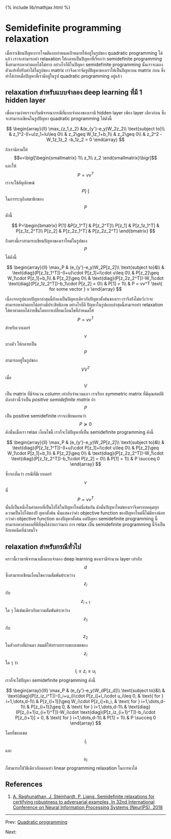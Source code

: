 {% include lib/mathjax.html %}
# Semidefinite programming relaxation

เมื่อเราเขียนปัญหาการโจมตีแบบกำหนดเป้าหมายให้อยู่ในรูปของ quadratic programming ได้แล้ว เราจะสามารถทำ relaxation ให้กลายเป็นปัญหาที่เรียกว่า semidefinite programming ซึ่งสามารถหาคำตอบได้ไม่ยาก อย่างไรก็ดีในปัญหา semidefinite programming นั้นเราจะมองตัวแปรที่ปรับค่าได้ในรูปของ matrix เราจึงควรจัดรูปปัญหาของเราให้เป็นปัญหาบน matrix ก่อน ซึ่งทำได้ง่ายเมื่อปัญหาที่เรามีอยู่ในรูป quadratic programming อยู่แล้ว

## relaxation สำหรับแบบจำลอง deep learning ที่มี 1 hidden layer
เพื่อความง่ายเราจะเริ่มพิจารณากรณีที่แบบจำลองของเรามี hidden layer เพียง layer เดียวก่อน ซึ่งจะสามารถเขียนในรูปปัญหา quadratic programming ได้ดังนี้

$$
\begin{array}{ll}
\max_{z_1,z_2} &(e_{y'}-e_y)W_2z_2\\
\text{subject to}\\
& z_1^2-(l+u)z_1+lu\leq 0\\
& z_2\geq W_1z_1+b_1\\
& z_2\geq 0\\
& z_2^2 -W_1z_1z_2 -b_1z_2 = 0
\end{array}
$$

ถ้าเรานิยามให้ $$v=\bigl[\begin{smallmatrix}
1\\
z_1\\
z_2
\end{smallmatrix}\bigr]$$ และให้ $$P=vv^T$$ เราจะใช้สัญลักษณ์ $$P[\cdot]$$ ในการระบุถึงสมาชิกของ $$P$$ ดังนี้

$$
P=\begin{bmatrix}
P[1] &P[z_1^T] & P[z_2^T]\\
P[z_1] & P[z_1z_1^T] & P[z_1z_2^T]\\
P[z_2] & P[z_2z_1^T] & P[z_2z_2^T]
\end{bmatrix}
$$

ถึงตรงนี้เราสามารถเขียนปัญหาของเราใหม่ในรูปของ $$P$$ ได้ดังนี้

$$
\begin{array}{ll}
\max_P & (e_{y'}-e_y)W_2P[z_2]\\
\text{subject to}&\\
& \text{diag}(P[z_1z_1^T])-(l+u)\cdot P[z_1]+l\cdot u\leq 0\\
& P[z_2]\geq W_1\cdot P[z_1]+b_1\\
& P[z_2]\geq 0\\
& \text{diag}(P[z_2z_2^T])-W_1\cdot \text{diag}(P[z_1z_2^T])-b_1\cdot P[z_2] = 0\\
& P[1] = 1\\
& P = vv^T \text{ for some vector } v
\end{array}
$$

เนื่องจากรูปแบบปัญหาล่าสุดนี้ยังคงเป็นปัญหาเดียวกับปัญหาตั้งต้นของเรา เราจึงยังไม่หวังว่าจะสามารถหาคำตอบได้อย่างมีประสิทธิภาพ อย่างไรก็ดี ปัญหาในรูปแบบล่าสุดนี้สามารถทำ relaxation ให้หาคำตอบได้ง่ายขึ้นโดยการเปลี่ยนเงื่อนไขที่กำหนดให้ $$P=vv^T$$ สำหรับเวกเตอร์ $$v$$ บางตัว ให้กลายเป็น $$P$$ สามารถอยู่ในรูปของ $$VV^T$$ เมื่อ $$V$$ เป็น matrix ที่มีจำนวน column เท่ากับจำนวนแถว เราเรียก symmetric matrix ที่มีคุณสมบัติดังกล่าวนี้ว่าเป็น _positive semidefinite matrix_ ถ้า $$P$$ เป็น positive semidefinite เราจะเขียนแทนว่า $$P\succeq 0$$ ดังนั้นเมื่อเรา relax เงื่อนไขนี้ เราก็จะได้ปัญหาที่เป็น semidefinite programming ดังนี้

$$
\begin{array}{ll}
\max_P & (e_{y'}-e_y)W_2P[z_2]\\
\text{subject to}&\\
& \text{diag}(P[z_1z_1^T])-(l+u)\cdot P[z_1]+l\cdot u\leq 0\\
& P[z_2]\geq W_1\cdot P[z_1]+b_1\\
& P[z_2]\geq 0\\
& \text{diag}(P[z_2z_2^T])-W_1\cdot \text{diag}(P[z_1z_2^T])-b_1\cdot P[z_2] = 0\\
& P[1] = 1\\
& P \succeq 0
\end{array}
$$

ซึ่งจะเห็นว่า กรณีที่มีเวกเตอร์ $$v$$ ที่ $$P=vv^T$$ นั้นก็เป็นหนึ่งในคำตอบที่เป็นไปได้ในปัญหาใหม่นี่เช่นกัน ดังนั้นปัญหาใหม่ของเราจึงครอบคลุมทุกความเป็นไปได้ของปั
ญหาตั้งต้น นั่นแสดงว่าค่า objective function ของปัญหาใหม่นี้ไม่มีทางน้อยกว่าค่า objective function ของปัญหาตั้งต้น แต่ปัญหา semidefinite programming นี้สามารถหาคำตอบที่ดีที่สุดได้ง่ายกว่ามาก การ relax เป็น semidefinite programming นี้จึงเป็นอีกเทคนิคที่น่าสนใจ

## relaxation สำหรับกรณีทั่วไป
คราวนี้เรามาพิจารณาเมื่อแบบจำลอง deep learning ของเรามีจำนวน layer เท่ากับ $$d$$ ซึ่งสามารถเขียนเงื่อนไขความสัมพันธ์ระหว่าง $$z_i$$ กับ $$z_{i+1}$$ ใด ๆ ได้เช่นเดียวกับความสัมพันธ์ระหว่าง $$z_1$$ กับ $$z_2$$ ในตัวอย่างที่ผ่านมา สมมติให้ทราบทราบขอบเขตของ $$z_i$$ ใด ๆ ว่า $$l_i\leq z_i\leq u_i$$ เราก็จะได้ปัญหา semidefinite programming ดังนี้

$$
\begin{array}{lll}
\max_P & (e_{y'}-e_y)W_dP[z_d]\\
\text{subject to}&\\
& \text{diag}(P[z_iz_i^T])-(l_i+u_i)\cdot P[z_i]+l_i\cdot u_i\leq 0, & \text{ for } i=1,\dots,d-1\\
& P[z_{i+1}]\geq W_i\cdot P[z_i]+b_i, & \text{ for } i=1,\dots,d-1\\
& P[z_{i+1}]\geq 0, & \text{ for } i=1,\dots,d-1\\
& \text{diag}(P[z_{i+1}z_{i+1}^T])-W_i\cdot \text{diag}(P[z_iz_{i+1}^T])-b_i\cdot P[z_{i+1}] = 0, & \text{ for } i=1,\dots,d-1\\
& P[1] = 1\\
& P \succeq 0
\end{array}
$$

โดยที่ขอบเขต  $$l_i$$ และ $$u_i$$ ก็สามารถใช้วิธีเดียวกับตอนทำ linear programming relaxation ในการหาได้

## References
1. [A. Raghunathan, J. Steinhardt, P. Liang. Semidefinite relaxations for certifying robustness to adversarial examples, In 32nd International Conference on Neural Information Processing Systems (NeurIPS), 2018](https://arxiv.org/abs/1811.01057)

---
Prev: [Quadratic programming](https://vacharapat.github.io/Adversarial-Machine-Learning/docs/cert3)

Next: 
